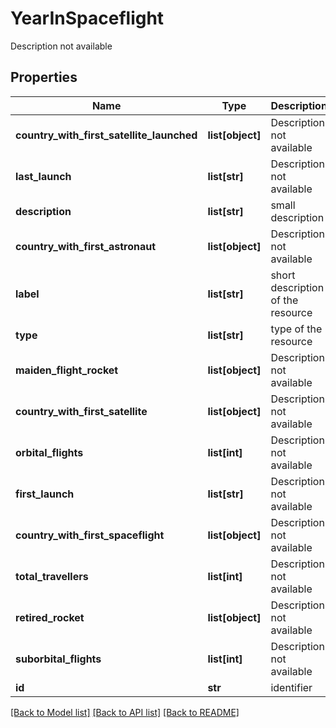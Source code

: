 # YearInSpaceflight

Description not available
## Properties
Name | Type | Description | Notes
------------ | ------------- | ------------- | -------------
**country_with_first_satellite_launched** | **list[object]** | Description not available | [optional] 
**last_launch** | **list[str]** | Description not available | [optional] 
**description** | **list[str]** | small description | [optional] 
**country_with_first_astronaut** | **list[object]** | Description not available | [optional] 
**label** | **list[str]** | short description of the resource | [optional] 
**type** | **list[str]** | type of the resource | [optional] 
**maiden_flight_rocket** | **list[object]** | Description not available | [optional] 
**country_with_first_satellite** | **list[object]** | Description not available | [optional] 
**orbital_flights** | **list[int]** | Description not available | [optional] 
**first_launch** | **list[str]** | Description not available | [optional] 
**country_with_first_spaceflight** | **list[object]** | Description not available | [optional] 
**total_travellers** | **list[int]** | Description not available | [optional] 
**retired_rocket** | **list[object]** | Description not available | [optional] 
**suborbital_flights** | **list[int]** | Description not available | [optional] 
**id** | **str** | identifier | [optional] 

[[Back to Model list]](../README.md#documentation-for-models) [[Back to API list]](../README.md#documentation-for-api-endpoints) [[Back to README]](../README.md)


